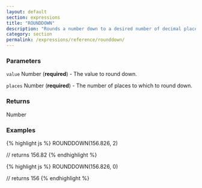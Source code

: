```yaml
---
layout: default
section: expressions
title: "ROUNDDOWN"
description: "Rounds a number down to a desired number of decimal places."
category: section
permalink: /expressions/reference/rounddown/
---
```


### Parameters

`value` Number (__required__) - The value to round down.

`places` Number (__required__) - The number of places to which to round down.

### Returns

Number

### Examples

{% highlight js %}
ROUNDDOWN(156.826, 2)

// returns 156.82
{% endhighlight %}


{% highlight js %}
ROUNDDOWN(156.826, 0)

// returns 156
{% endhighlight %}